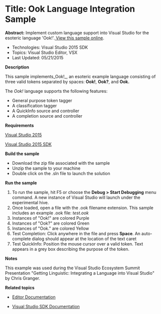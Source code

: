 # Title: Ook Language Integration Sample
**Abstract:** Implement custom language support into Visual Studio for the
esoteric language 'Ook!'.[ View this sample online](https://github.com/Microsoft/VSSDK-Extensibility-Samples).

* Technologies: Visual Studio 2015 SDK
* Topics: Visual Studio Editor, VSX
* Last Updated: 05/21/2015

**Description**

This sample implements_Ook!_, an esoteric example language consisting of three
valid tokens separated by spaces: **Ook!**, **Ook?**, and **Ook.**

The _Ook!_ language supports the following features:

  * General purpose token tagger 
  * A classification tagger 
  * A QuickInfo source and controller 
  * A completion source and controller 

**Requirements**

[ Visual Studio 2015 ](http://www.microsoft.com/visualstudio/en-us/try/default.mspx#download)

[ Visual Studio 2015 SDK ](https://www.visualstudio.com/en-us/downloads/visual-studio-2015-downloads-vs.aspx)



**Build the sample**

  * Download the zip file associated with the sample 
  * Unzip the sample to your machine 
  * Double click on the .sln file to launch the solution 



**Run the sample**

  1. To run the sample, hit F5 or choose the **Debug &gt; Start Debugging** menu command. A new instance of Visual Studio will launch under the experimental hive. 
  2. Once loaded, open a file with the .ook filename extension. This sample includes an example .ook file: _test.ook_
  3. Instances of "Ook!" are colored Purple 
  4. Instances of "Ook?" are colored Green 
  5. Instances of "Ook." are colored Yellow 
  6. Test Completion: Click anywhere in the file and press **Space**. An auto-complete dialog should appear at the location of the text caret 
  7. Test QuickInfo: Position the mouse cursor over a valid token. Text appears in a grey box describing the purpose of the token. 



**Notes**

This example was used during the Visual Studio Ecosystem Summit Presentation
"Getting Linguistic: Integrating a Language into Visual Studio" by Chris
Granger.



**Related topics**

* [ Editor Documentation ](https://msdn.microsoft.com/en-us/library/dd885118(v=vs.140).aspx)

* [ Visual Studio SDK Documentation ](https://msdn.microsoft.com/en-us/library/bb166441(v=vs.140).aspx)



